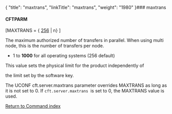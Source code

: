 {
    "title": "maxtrans",
    "linkTitle": "maxtrans",
    "weight": "1980"
}### <span id="maxtrans"></span>maxtrans

#### CFTPARM

\[MAXTRANS = { <u>256</u> | n} \]

The maximum authorized number of transfers in parallel. When using multi node, this is the number of transfers per node.

-   1 to **1000** for all operating systems (256 default)

This value sets the physical limit for the product independently of
the limit set by the software key.

The UCONF cft.server.maxtrans parameter overrides MAXTRANS as long as it is not set to 0. If `cft.server.maxtrans `is set to 0, the MAXTRANS value is used.

[Return to Command index](../../)
